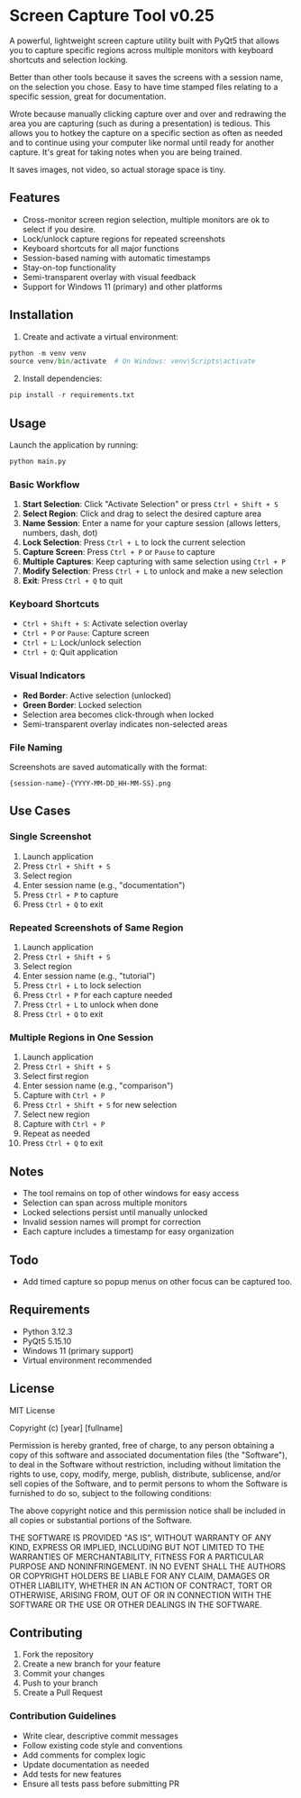 # Screen Capture Tool v0.25

A powerful, lightweight screen capture utility built with PyQt5 that allows you to capture specific regions across multiple monitors with keyboard shortcuts and selection locking.

Better than other tools because it saves the screens with a session name, on the selection you chose.   Easy to have time stamped files relating to a specific session, great for documentation.

Wrote because manually clicking capture over and over and redrawing the area you are capturing (such as during a presentation) is tedious.   This allows you to hotkey the capture on a specific section as often as needed and to continue using your computer like normal until ready for another capture.   It's great for taking notes when you are being trained.

It saves images, not video, so actual storage space is tiny.

## Features

- Cross-monitor screen region selection, multiple monitors are ok to select if you desire.
- Lock/unlock capture regions for repeated screenshots
- Keyboard shortcuts for all major functions
- Session-based naming with automatic timestamps
- Stay-on-top functionality
- Semi-transparent overlay with visual feedback
- Support for Windows 11 (primary) and other platforms

## Installation

1. Create and activate a virtual environment:
```python
python -m venv venv
source venv/bin/activate  # On Windows: venv\Scripts\activate
```

2. Install dependencies:
```python
pip install -r requirements.txt
```

## Usage

Launch the application by running:
```python
python main.py
```

### Basic Workflow

1. **Start Selection**: Click "Activate Selection" or press `Ctrl + Shift + S`
2. **Select Region**: Click and drag to select the desired capture area
3. **Name Session**: Enter a name for your capture session (allows letters, numbers, dash, dot)
4. **Lock Selection**: Press `Ctrl + L` to lock the current selection
5. **Capture Screen**: Press `Ctrl + P` or `Pause` to capture
6. **Multiple Captures**: Keep capturing with same selection using `Ctrl + P`
7. **Modify Selection**: Press `Ctrl + L` to unlock and make a new selection
8. **Exit**: Press `Ctrl + Q` to quit

### Keyboard Shortcuts

- `Ctrl + Shift + S`: Activate selection overlay
- `Ctrl + P` or `Pause`: Capture screen
- `Ctrl + L`: Lock/unlock selection
- `Ctrl + Q`: Quit application

### Visual Indicators

- **Red Border**: Active selection (unlocked)
- **Green Border**: Locked selection
- Selection area becomes click-through when locked
- Semi-transparent overlay indicates non-selected areas

### File Naming

Screenshots are saved automatically with the format:
```
{session-name}-{YYYY-MM-DD_HH-MM-SS}.png
```

## Use Cases

### Single Screenshot
1. Launch application
2. Press `Ctrl + Shift + S`
3. Select region
4. Enter session name (e.g., "documentation")
5. Press `Ctrl + P` to capture
6. Press `Ctrl + Q` to exit

### Repeated Screenshots of Same Region
1. Launch application
2. Press `Ctrl + Shift + S`
3. Select region
4. Enter session name (e.g., "tutorial")
5. Press `Ctrl + L` to lock selection
6. Press `Ctrl + P` for each capture needed
7. Press `Ctrl + L` to unlock when done
8. Press `Ctrl + Q` to exit

### Multiple Regions in One Session
1. Launch application
2. Press `Ctrl + Shift + S`
3. Select first region
4. Enter session name (e.g., "comparison")
5. Capture with `Ctrl + P`
6. Press `Ctrl + Shift + S` for new selection
7. Select new region
8. Capture with `Ctrl + P`
9. Repeat as needed
10. Press `Ctrl + Q` to exit

## Notes

- The tool remains on top of other windows for easy access
- Selection can span across multiple monitors
- Locked selections persist until manually unlocked
- Invalid session names will prompt for correction
- Each capture includes a timestamp for easy organization

## Todo
- Add timed capture so popup menus on other focus can be captured too.

## Requirements

- Python 3.12.3
- PyQt5 5.15.10
- Windows 11 (primary support)
- Virtual environment recommended

## License

MIT License

Copyright (c) [year] [fullname]

Permission is hereby granted, free of charge, to any person obtaining a copy
of this software and associated documentation files (the "Software"), to deal
in the Software without restriction, including without limitation the rights
to use, copy, modify, merge, publish, distribute, sublicense, and/or sell
copies of the Software, and to permit persons to whom the Software is
furnished to do so, subject to the following conditions:

The above copyright notice and this permission notice shall be included in all
copies or substantial portions of the Software.

THE SOFTWARE IS PROVIDED "AS IS", WITHOUT WARRANTY OF ANY KIND, EXPRESS OR
IMPLIED, INCLUDING BUT NOT LIMITED TO THE WARRANTIES OF MERCHANTABILITY,
FITNESS FOR A PARTICULAR PURPOSE AND NONINFRINGEMENT. IN NO EVENT SHALL THE
AUTHORS OR COPYRIGHT HOLDERS BE LIABLE FOR ANY CLAIM, DAMAGES OR OTHER
LIABILITY, WHETHER IN AN ACTION OF CONTRACT, TORT OR OTHERWISE, ARISING FROM,
OUT OF OR IN CONNECTION WITH THE SOFTWARE OR THE USE OR OTHER DEALINGS IN THE
SOFTWARE.

## Contributing

1. Fork the repository
2. Create a new branch for your feature
3. Commit your changes
4. Push to your branch
5. Create a Pull Request

### Contribution Guidelines

- Write clear, descriptive commit messages
- Follow existing code style and conventions
- Add comments for complex logic
- Update documentation as needed
- Add tests for new features
- Ensure all tests pass before submitting PR
